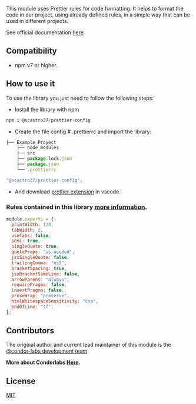 This module uses Prettier rules for code formatting. It helps to format the code in our project, using already defined rules, in a simple way that can be used in different projects.

See official documentation [here](https://prettier.io).

## Compatibility

- npm v7 or higher.

## How to use it
To use the library you just need to follow the following steps:

- Install the library with npm
```js
npm i @scastro37/prettier-config
```
- Create the file config # .prettierrc and import the library:
```js
├── Example Proyect
    ├── node_modules
    ├── src
    ├── package-lock.json
    ├── package.json
    └── .prettierrc
```
```js
"@scastro37/prettier-config";
```
- And download [prettier extension](https://marketplace.visualstudio.com/items?itemName=esbenp.prettier-vscode) in vscode.

### Rules contained in this library [more information](https://prettier.io/docs/en/options.html).
```js
module.exports = {
  printWidth: 120,
  tabWidth: 2,
  useTabs: false,
  semi: true,
  singleQuote: true,
  quoteProps: "as-needed",
  jsxSingleQuote: false,
  trailingComma: "es5",
  bracketSpacing: true,
  jsxBracketSameLine: false,
  arrowParens: "always",
  requirePragma: false,
  insertPragma: false,
  proseWrap: "preserve",
  htmlWhitespaceSensitivity: "css",
  endOfLine: "lf",
};
```

## Contributors

The original author and current lead maintainer of this module is the [@condor-labs development team](https://condorlabs.io/team).

**More about Condorlabs [Here](https://condorlabs.io/about).**

## License

[MIT](LICENSE)
